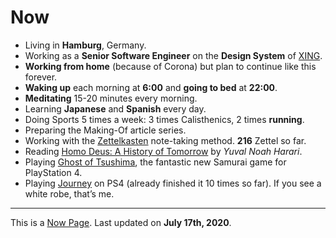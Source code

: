 <SEO title="Now" pathname="/now/" />

# Now

- Living in **Hamburg**, Germany.
- Working as a **Senior Software Engineer** on the **Design System** of [XING](https://www.xing.com/).
- **Working from home** (because of Corona) but plan to continue like this forever.
- **Waking up** each morning at **6:00** and **going to bed** at **22:00**.
- **Meditating** 15-20 minutes every morning.
- Learning **Japanese** and **Spanish** every day.
- Doing Sports 5 times a week: 3 times <TextLink to="/calisthenics/">Calisthenics</TextLink>, 2 times **running**.
- Preparing the Making-Of article series.
- Working with the [Zettelkasten](https://zettelkasten.de/) note-taking method. **216** Zettel so far.
- Reading [Homo Deus: A History of Tomorrow](https://www.goodreads.com/) by _Yuval Noah Harari_.
- Playing [Ghost of Tsushima](https://www.suckerpunch.com/category/games/ghostoftsushima/), the fantastic new Samurai game for PlayStation 4.
- Playing [Journey](https://thatgamecompany.com/journey/) on PS4 (already finished it 10 times so far). If you see a white robe, that’s me.

---

This is a [Now Page](https://nownownow.com/). Last updated on **July 17th, 2020**.
